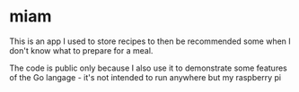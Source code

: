 # miam

This is an app I used to store recipes to then be recommended some when I don't know what to prepare for a meal.

The code is public only because I also use it to demonstrate some features of the Go langage - it's not intended to run anywhere but my raspberry pi
